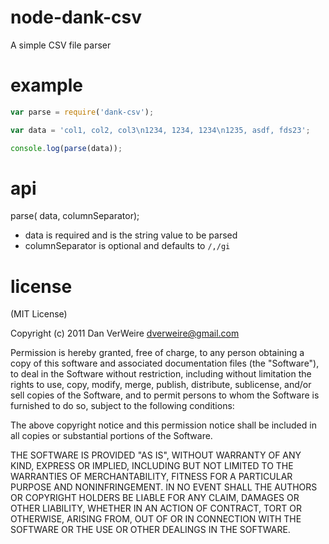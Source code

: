 node-dank-csv
=============

A simple CSV file parser


example
=======

```js
var parse = require('dank-csv');

var data = 'col1, col2, col3\n1234, 1234, 1234\n1235, asdf, fds23';

console.log(parse(data));
```

api
===

parse(<string> data, <regexp> columnSeparator);

* data is required and is the string value to be parsed
* columnSeparator is optional and defaults to `/,/gi`

license
=======

(MIT License)

Copyright (c) 2011 Dan VerWeire dverweire@gmail.com

Permission is hereby granted, free of charge, to any person obtaining a copy of this software and associated documentation files (the "Software"), to deal in the Software without restriction, including without limitation the rights to use, copy, modify, merge, publish, distribute, sublicense, and/or sell copies of the Software, and to permit persons to whom the Software is furnished to do so, subject to the following conditions:

The above copyright notice and this permission notice shall be included in all copies or substantial portions of the Software.

THE SOFTWARE IS PROVIDED "AS IS", WITHOUT WARRANTY OF ANY KIND, EXPRESS OR IMPLIED, INCLUDING BUT NOT LIMITED TO THE WARRANTIES OF MERCHANTABILITY, FITNESS FOR A PARTICULAR PURPOSE AND NONINFRINGEMENT. IN NO EVENT SHALL THE AUTHORS OR COPYRIGHT HOLDERS BE LIABLE FOR ANY CLAIM, DAMAGES OR OTHER LIABILITY, WHETHER IN AN ACTION OF CONTRACT, TORT OR OTHERWISE, ARISING FROM, OUT OF OR IN CONNECTION WITH THE SOFTWARE OR THE USE OR OTHER DEALINGS IN THE SOFTWARE.
